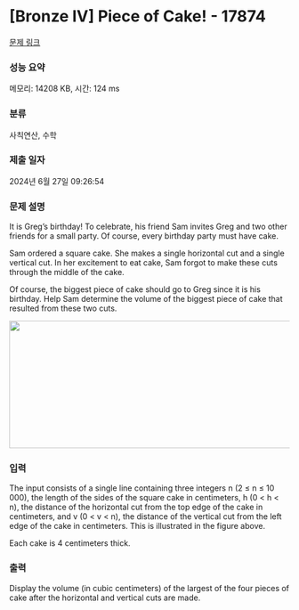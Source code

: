 # [Bronze IV] Piece of Cake! - 17874 

[문제 링크](https://www.acmicpc.net/problem/17874) 

### 성능 요약

메모리: 14208 KB, 시간: 124 ms

### 분류

사칙연산, 수학

### 제출 일자

2024년 6월 27일 09:26:54

### 문제 설명

<p>It is Greg’s birthday! To celebrate, his friend Sam invites Greg and two other friends for a small party. Of course, every birthday party must have cake.</p>

<p>Sam ordered a square cake. She makes a single horizontal cut and a single vertical cut. In her excitement to eat cake, Sam forgot to make these cuts through the middle of the cake.</p>

<p>Of course, the biggest piece of cake should go to Greg since it is his birthday. Help Sam determine the volume of the biggest piece of cake that resulted from these two cuts.</p>

<p style="text-align: center;"><img alt="" src="https://upload.acmicpc.net/297a3b9b-71c1-4ef4-9f92-32bfa3dfa702/-/preview/" style="width: 518px; height: 229px;"></p>

### 입력 

 <p>The input consists of a single line containing three integers n (2 ≤ n ≤ 10 000), the length of the sides of the square cake in centimeters, h (0 < h < n), the distance of the horizontal cut from the top edge of the cake in centimeters, and v (0 < v < n), the distance of the vertical cut from the left edge of the cake in centimeters. This is illustrated in the figure above.</p>

<p>Each cake is 4 centimeters thick.</p>

### 출력 

 <p>Display the volume (in cubic centimeters) of the largest of the four pieces of cake after the horizontal and vertical cuts are made.</p>

